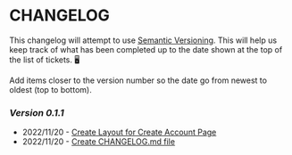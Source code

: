  # CHANGELOG
This changelog will attempt to use [Semantic Versioning](https://semver.org/). This will help us keep track of what has been completed up to the date shown at the top of the list of tickets. 🖥️

Add items closer to the version number so the date go from newest to oldest (top to bottom).

### *Version 0.1.1*
  - 2022/11/20 - [Create Layout for Create Account Page](https://sd-onlinepos.atlassian.net/browse/ON-45) 
  - 2022/11/20 - [Create CHANGELOG.md file](https://sd-onlinepos.atlassian.net/browse/ON-40)
